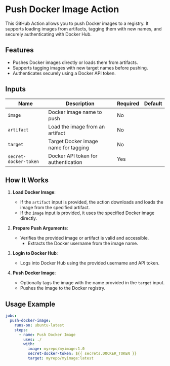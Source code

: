 # Push Docker Image Action

This GitHub Action allows you to push Docker images to a registry. It supports loading images from artifacts, tagging them with new names, and securely authenticating with Docker Hub.

## Features

- Pushes Docker images directly or loads them from artifacts.
- Supports tagging images with new target names before pushing.
- Authenticates securely using a Docker API token.

## Inputs

| Name                  | Description                          | Required | Default |
|-----------------------|--------------------------------------|----------|---------|
| `image`               | Docker image name to push            | No       |         |
| `artifact`            | Load the image from an artifact      | No       |         |
| `target`              | Target Docker image name for tagging | No       |         |
| `secret-docker-token` | Docker API token for authentication  | Yes      |         |

## How It Works

1. **Load Docker Image**:
   - If the `artifact` input is provided, the action downloads and loads the image from the specified artifact.
   - If the `image` input is provided, it uses the specified Docker image directly.

2. **Prepare Push Arguments**:
   - Verifies the provided image or artifact is valid and accessible.
     - Extracts the Docker username from the image name.

3. **Login to Docker Hub**:
   - Logs into Docker Hub using the provided username and API token.

4. **Push Docker Image**:
    - Optionally tags the image with the name provided in the `target` input.
    - Pushes the image to the Docker registry.

## Usage Example

```yaml
jobs:
  push-docker-image:
    runs-on: ubuntu-latest
    steps:
      - name: Push Docker Image
        uses: ./
        with:
          image: myrepo/myimage:1.0
          secret-docker-token: ${{ secrets.DOCKER_TOKEN }}
          target: myrepo/myimage:latest
```